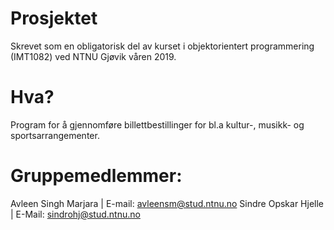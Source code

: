 # Prosjektet
Skrevet som en obligatorisk del av kurset i objektorientert programmering (IMT1082) ved NTNU Gjøvik våren 2019.

# Hva?
Program for å gjennomføre billettbestillinger for bl.a kultur-, musikk- og sportsarrangementer.

# Gruppemedlemmer:

Avleen Singh Marjara | E-mail: avleensm@stud.ntnu.no
Sindre Opskar Hjelle | E-Mail: sindrohj@stud.ntnu.no 


